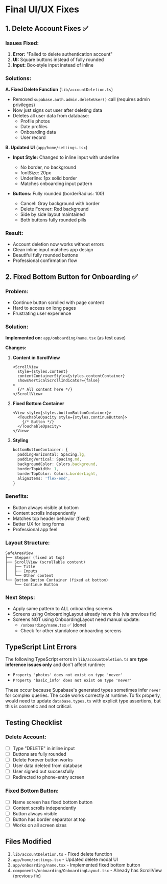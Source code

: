 # Final UI/UX Fixes

## 1. Delete Account Fixes ✅

### Issues Fixed:
1. **Error:** "Failed to delete authentication account"
2. **UI:** Square buttons instead of fully rounded
3. **Input:** Box-style input instead of inline

### Solutions:

**A. Fixed Delete Function** (`lib/accountDeletion.ts`)
- Removed `supabase.auth.admin.deleteUser()` call (requires admin privileges)
- Now just signs out user after deleting data
- Deletes all user data from database:
  - Profile photos
  - Date profiles
  - Onboarding data
  - User record

**B. Updated UI** (`app/home/settings.tsx`)
- **Input Style:** Changed to inline input with underline
  - No border, no background
  - fontSize: 20px
  - Underline: 1px solid border
  - Matches onboarding input pattern

- **Buttons:** Fully rounded (borderRadius: 100)
  - Cancel: Gray background with border
  - Delete Forever: Red background
  - Side by side layout maintained
  - Both buttons fully rounded pills

### Result:
- Account deletion now works without errors
- Clean inline input matches app design
- Beautiful fully rounded buttons
- Professional confirmation flow

## 2. Fixed Bottom Button for Onboarding ✅

### Problem:
- Continue button scrolled with page content
- Hard to access on long pages
- Frustrating user experience

### Solution:

**Implemented on:** `app/onboarding/name.tsx` (as test case)

**Changes:**
1. **Content in ScrollView**
   ```tsx
   <ScrollView 
     style={styles.content}
     contentContainerStyle={styles.contentContainer}
     showsVerticalScrollIndicator={false}
   >
     {/* All content here */}
   </ScrollView>
   ```

2. **Fixed Bottom Container**
   ```tsx
   <View style={styles.bottomButtonContainer}>
     <TouchableOpacity style={styles.continueButton}>
       {/* Button */}
     </TouchableOpacity>
   </View>
   ```

3. **Styling**
   ```typescript
   bottomButtonContainer: {
     paddingHorizontal: Spacing.lg,
     paddingVertical: Spacing.md,
     backgroundColor: Colors.background,
     borderTopWidth: 1,
     borderTopColor: Colors.borderLight,
     alignItems: 'flex-end',
   }
   ```

### Benefits:
- Button always visible at bottom
- Content scrolls independently
- Matches top header behavior (fixed)
- Better UX for long forms
- Professional app feel

### Layout Structure:
```
SafeAreaView
├── Stepper (fixed at top)
├── ScrollView (scrollable content)
│   ├── Title
│   ├── Inputs
│   └── Other content
└── Bottom Button Container (fixed at bottom)
    └── Continue Button
```

### Next Steps:
- Apply same pattern to ALL onboarding screens
- Screens using OnboardingLayout already have this (via previous fix)
- Screens NOT using OnboardingLayout need manual update:
  - `/onboarding/name.tsx` ✅ (done)
  - Check for other standalone onboarding screens

## TypeScript Lint Errors

The following TypeScript errors in `lib/accountDeletion.ts` are **type inference issues only** and don't affect runtime:
- `Property 'photos' does not exist on type 'never'`
- `Property 'basic_info' does not exist on type 'never'`

These occur because Supabase's generated types sometimes infer `never` for complex queries. The code works correctly at runtime. To fix properly, would need to update `database.types.ts` with explicit type assertions, but this is cosmetic and not critical.

## Testing Checklist

### Delete Account:
- [ ] Type "DELETE" in inline input
- [ ] Buttons are fully rounded
- [ ] Delete Forever button works
- [ ] User data deleted from database
- [ ] User signed out successfully
- [ ] Redirected to phone-entry screen

### Fixed Bottom Button:
- [ ] Name screen has fixed bottom button
- [ ] Content scrolls independently
- [ ] Button always visible
- [ ] Button has border separator at top
- [ ] Works on all screen sizes

## Files Modified

1. `lib/accountDeletion.ts` - Fixed delete function
2. `app/home/settings.tsx` - Updated delete modal UI
3. `app/onboarding/name.tsx` - Implemented fixed bottom button
4. `components/onboarding/OnboardingLayout.tsx` - Already has ScrollView (previous fix)
